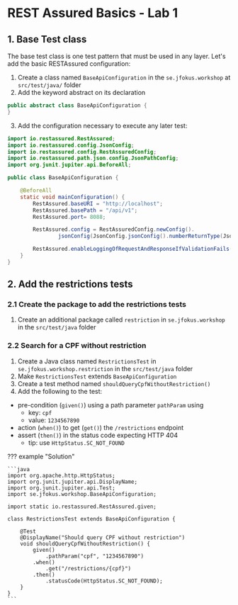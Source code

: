 # REST Assured Basics - Lab 1

## 1. Base Test class

The base test class is one test pattern that must be used in any layer.
Let's add the basic RESTAssured configuration:

1. Create a class named `BaseApiConfiguration` in the `se.jfokus.workshop` at `src/test/java/` folder
2. Add the keyword abstract on its declaration
```java
public abstract class BaseApiConfiguration {
}
```
3. Add the configuration necessary to execute any later test:
```java
import io.restassured.RestAssured;
import io.restassured.config.JsonConfig;
import io.restassured.config.RestAssuredConfig;
import io.restassured.path.json.config.JsonPathConfig;
import org.junit.jupiter.api.BeforeAll;

public class BaseApiConfiguration {

    @BeforeAll
    static void mainConfiguration() {
        RestAssured.baseURI = "http://localhost";
        RestAssured.basePath = "/api/v1";
        RestAssured.port= 8088;

        RestAssured.config = RestAssuredConfig.newConfig().
                jsonConfig(JsonConfig.jsonConfig().numberReturnType(JsonPathConfig.NumberReturnType.BIG_DECIMAL));

        RestAssured.enableLoggingOfRequestAndResponseIfValidationFails();;
    }
}
```

## 2. Add the restrictions tests

### 2.1 Create the package to add the restrictions tests

1. Create an additional package called `restriction` in `se.jfokus.workshop` in the `src/test/java` folder

### 2.2 Search for a CPF without restriction

1. Create a Java class named `RestrictionsTest` in `se.jfokus.workshop.restriction` in the `src/test/java` folder
2. Make `RestrictionsTest` extends `BaseApiConfiguration`
3. Create a test method named `shouldQueryCpfWithoutRestriction()`
4. Add the following to the test:
  - pre-condition (`given()`) using a path parameter `pathParam` using
    - key: `cpf`
    - value: `1234567890`
  - action (`when()`) to get (`get()`) the `/restrictions` endpoint
  - assert (`then()`) in the status code expecting HTTP 404
    - tip: use `HttpStatus.SC_NOT_FOUND`

??? example "Solution"

    ```java
    import org.apache.http.HttpStatus;
    import org.junit.jupiter.api.DisplayName;
    import org.junit.jupiter.api.Test;
    import se.jfokus.workshop.BaseApiConfiguration;

    import static io.restassured.RestAssured.given;

    class RestrictionsTest extends BaseApiConfiguration {

        @Test
        @DisplayName("Should query CPF without restriction")
        void shouldQueryCpfWithoutRestriction() {
            given()
                .pathParam("cpf", "1234567890")
            .when()
                .get("/restrictions/{cpf}")
            .then()
                .statusCode(HttpStatus.SC_NOT_FOUND);
        }
    }
    ```
